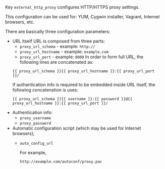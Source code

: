 
Key `external_http_proxy` configures HTTP/HTTPS proxy settings.

This configuration can be used for:
YUM,
Cygwin installer,
Vagrant,
Internet browsers,
etc.

There are basically three configuration parameters:
* URL itself
  URL is composed from three parts:
  * `proxy_url_schema` - example: `http://`
  * `proxy_url_hostname` - example: `example.com`
  * `proxy_url_port` - example: `8000`
  In order to form full URL, the following lines are concatenated as:
  ```
  {{ proxy_url_schema }}{{ proxy_url_hostname }}:{{ proxy_url_port }}/
  ```
  If authentication info is required to be embedded inside URL itself,
  the following concatenation is uses:
  ```
  {{ proxy_url_schema }}{{ username }}:{{ password }}@{{ proxy_url_hostname }}:{{ proxy_url_port }}/
  ```
* Authentication info:
  * `proxy_username`
  * `proxy_password`
* Automatic configuration script (which may be used for Internet browsers);
  * `auto_config_url`

    For example,
    ```
    http://example.com/autoconf/proxy.pac
    ```

